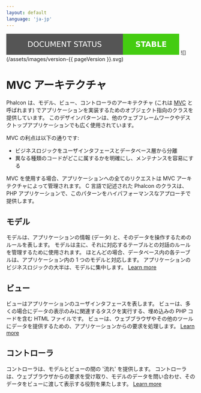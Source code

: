 ```yaml
---
layout: default
language: 'ja-jp'
---
```

![](/assets/images/document-status-stable-success.svg) ![](/assets/images/version-{{ pageVersion }}.svg)
<a name='architecture'></a>

# MVC アーキテクチャ

Phalcon は、モデル、ビュー、コントローラのアーキテクチャ (これは [MVC](https://en.wikipedia.org/wiki/Model–view–controller) と呼ばれます) でアプリケーションを実装するためのオブジェクト指向のクラスを提供しています。 このデザインパターンは、他のウェブフレームワークやデスクトップアプリケーションでも広く使用されています。

MVC の利点は以下の通りです:

* ビジネスロジックをユーザインタフェースとデータベース層から分離
* 異なる種類のコードがどこに属するかを明確にし、メンテナンスを容易にする

MVC を使用する場合、アプリケーションへの全てのリクエストは MVC アーキテクチャによって管理されます。 C 言語で記述された Phalcon のクラスは、PHP アプリケーションで、このパターンをハイパフォーマンスなアプローチで提供します。

<a name='models'></a>

## モデル

モデルは、アプリケーションの情報 (データ) と、そのデータを操作するためのルールを表します。 モデルは主に、それに対応するテーブルとの対話のルールを管理するために使用されます。 ほとんどの場合、データベース内の各テーブルは、アプリケーション内の 1 つのモデルと対応します。 アプリケーションのビジネスロジックの大半は、モデルに集中します。 [Learn more](/3.4/en/db-models)

<a name='views'></a>

## ビュー

ビューはアプリケーションのユーザインタフェースを表します。 ビューは、多くの場合にデータの表示のみに関連するタスクを実行する、埋め込みの PHP コードを含む HTML ファイルです。 ビューは、ウェブブラウザやその他のツールにデータを提供するための、アプリケーションからの要求を処理します。 [Learn more](/3.4/en/views)

<a name='controllers'></a>

## コントローラ

コントローラは、モデルとビューの間の '流れ' を提供します。 コントローラは、ウェブブラウザからの要求を受け取り、モデルのデータを問い合わせ、そのデータをビューに渡して表示する役割を果たします。 [Learn more](/3.4/en/controllers)
